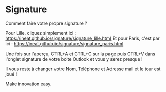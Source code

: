 # Signature

Comment faire votre propre signature ?

Pour Lille, cliquez simplement ici : https://ineat.github.io/signature/signature_lille.html
Et pour Paris, c'est par ici : https://ineat.github.io/signature/signature_paris.html

Une fois sur l'aperçu, CTRL+A et CTRL+C sur la page puis CTRL+V dans l'onglet signature de votre boite Outlook et vous y serez presque !

Il vous reste à changer votre Nom, Téléphone et Adresse mail et le tour est joué !

Make innovation easy.


